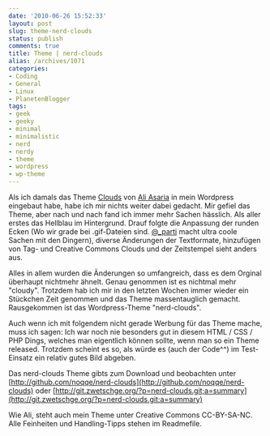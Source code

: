 ```yaml
---
date: '2010-06-26 15:52:33'
layout: post
slug: theme-nerd-clouds
status: publish
comments: true
title: Theme | nerd-clouds
alias: /archives/1071
categories:
- Coding
- General
- Linux
- PlanetenBlogger
tags:
- geek
- geeky
- minimal
- minimalistic
- nerd
- nerdy
- theme
- wordpress
- wp-theme
---
```


Als ich damals das Theme [Clouds](http://aliasaria.ca/blog/themes/) von [Ali Asaria](http://aliasaria.ca/) in mein Wordpress eingebaut habe, habe ich mir nichts weiter dabei gedacht. Mir gefiel das Theme, aber nach und nach fand ich immer mehr Sachen hässlich. Als aller erstes das Hellblau im Hintergrund. Drauf folgte die Anpassung der runden Ecken (Wo wir grade bei .gif-Dateien sind. [@_parti](http://parti.tumblr.com) macht ultra coole Sachen mit den Dingern), diverse Änderungen der Textformate, hinzufügen von Tag- und Creative Commons Clouds und der Zeitstempel sieht anders aus.

Alles in allem wurden die Änderungen so umfangreich, dass es dem Orginal überhaupt nichtmehr ähnelt. Genau genommen ist es nichtmal mehr "cloudy". Trotzdem hab ich mir in den letzten Wochen immer wieder ein Stückchen Zeit genommen und das Theme massentauglich gemacht. Rausgekommen ist das Wordpress-Theme "nerd-clouds".

Auch wenn ich mit folgendem nicht gerade Werbung für das Theme mache, muss ich sagen: Ich war noch nie besonders gut in diesem HTML / CSS / PHP Dings, welches man eigentlich können sollte, wenn man so ein Theme released. Trotzdem scheint es so, als würde es (auch der Code^^) im Test-Einsatz ein relativ gutes Bild abgeben.

Das nerd-clouds Theme gibts zum Download und beobachten unter
[http://github.com/noqqe/nerd-clouds](http://github.com/noqqe/nerd-clouds) oder
[http://git.zwetschge.org/?p=nerd-clouds.git;a=summary](http://git.zwetschge.org/?p=nerd-clouds.git;a=summary)

Wie Ali, steht auch mein Theme unter Creative Commons CC-BY-SA-NC.
Alle Feinheiten und Handling-Tipps stehen im Readmefile.
